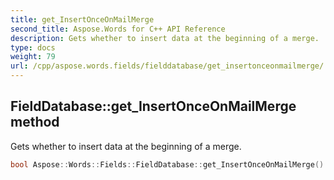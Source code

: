 ```yaml
---
title: get_InsertOnceOnMailMerge
second_title: Aspose.Words for C++ API Reference
description: Gets whether to insert data at the beginning of a merge.
type: docs
weight: 79
url: /cpp/aspose.words.fields/fielddatabase/get_insertonceonmailmerge/
---
```

## FieldDatabase::get_InsertOnceOnMailMerge method


Gets whether to insert data at the beginning of a merge.

```cpp
bool Aspose::Words::Fields::FieldDatabase::get_InsertOnceOnMailMerge()
```

